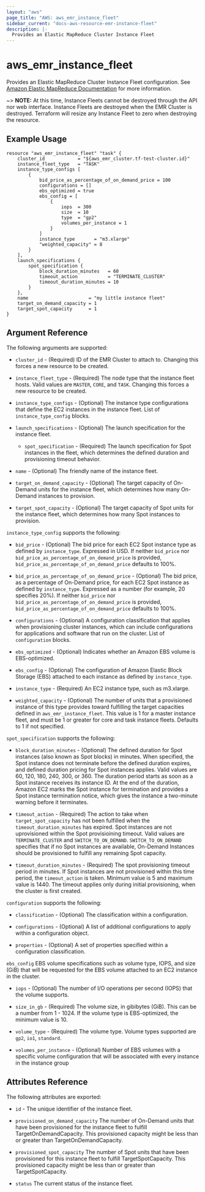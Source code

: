 ```yaml
---
layout: "aws"
page_title: "AWS: aws_emr_instance_fleet"
sidebar_current: "docs-aws-resource-emr-instance-fleet"
description: |-
  Provides an Elastic MapReduce Cluster Instance Fleet
---
```


# aws_emr_instance_fleet

Provides an Elastic MapReduce Cluster Instance Fleet configuration.
See [Amazon Elastic MapReduce Documentation](https://aws.amazon.com/documentation/emr/) for more information.

~> **NOTE:** At this time, Instance Fleets cannot be destroyed through the API nor
web interface. Instance Fleets are destroyed when the EMR Cluster is destroyed.
Terraform will resize any Instance Fleet to zero when destroying the resource.

## Example Usage

```hcl
resource "aws_emr_instance_fleet" "task" {
    cluster_id            = "${aws_emr_cluster.tf-test-cluster.id}"
    instance_fleet_type   = "TASK"
    instance_type_configs [
        {
            bid_price_as_percentage_of_on_demand_price = 100
            configurations = []
            ebs_optimized = true
            ebs_config = [
                {
                    iops  = 300
                    size  = 10
                    type  = "gp2"
                    volumes_per_instance = 1
                }
            ]
            instance_type       = "m3.xlarge"
            "weighted_capacity" = 8
        }
    ],
    launch_specifications {
        spot_specification {
            block_duration_minutes   = 60
            timeout_action           = "TERMINATE_CLUSTER"
            timeout_duration_minutes = 10
        }
    },
    name                      = "my little instance fleet"
    target_on_demand_capacity = 1
    target_spot_capacity      = 1
}
```

## Argument Reference

The following arguments are supported:

* `cluster_id` - (Required) ID of the EMR Cluster to attach to. Changing this forces a new resource to be created.

* `instance_fleet_type` - (Required) The node type that the instance fleet hosts. Valid values are `MASTER`, `CORE`, and `TASK`. Changing this forces a new resource to be created.

* `instance_type_configs` - (Optional) The instance type configurations that define the EC2 instances in the instance fleet. List of `instance_type_config` blocks. 

* `launch_specifications` - (Optional) The launch specification for the instance fleet. 

    * `spot_specification` - (Required) The launch specification for Spot instances in the fleet, which determines the 
    defined duration and provisioning timeout behavior.

* `name` - (Optional) The friendly name of the instance fleet.

* `target_on_demand_capacity` - (Optional) The target capacity of On-Demand units for the instance fleet, which determines how many On-Demand instances to provision.

* `target_spot_capacity` - (Optional) The target capacity of Spot units for the instance fleet, which determines how many Spot instances to provision.



`instance_type_config` supports the following:

* `bid_price` - (Optional) The bid price for each EC2 Spot instance type as defined by `instance_type`. 
Expressed in USD. If neither `bid_price` nor `bid_price_as_percentage_of_on_demand_price` is provided, 
`bid_price_as_percentage_of_on_demand_price` defaults to 100%.

* `bid_price_as_percentage_of_on_demand_price` - (Optional) The bid price, as a percentage of On-Demand price, 
for each EC2 Spot instance as defined by `instance_type`. Expressed as a number (for example, 20 specifies 20%). 
If neither `bid_price` nor `bid_price_as_percentage_of_on_demand_price` is provided, 
`bid_price_as_percentage_of_on_demand_price` defaults to 100%.

* `configurations` - (Optional) A configuration classification that applies when provisioning cluster instances, 
which can include configurations for applications and software that run on the cluster. List of `configuration` blocks.

* `ebs_optimized` - (Optional) Indicates whether an Amazon EBS volume is EBS-optimized.

* `ebs_config` - (Optional) The configuration of Amazon Elastic Block Storage (EBS) attached to each instance as
defined by `instance_type`.

* `instance_type` - (Required) An EC2 instance type, such as m3.xlarge.

* `weighted_capacity` - (Optional) The number of units that a provisioned instance of this type provides toward 
fulfilling the target capacities defined in `aws_emr_instance_fleet`. This value is 1 for a master instance fleet, 
and must be 1 or greater for core and task instance fleets. Defaults to 1 if not specified.



`spot_specification` supports the following:

* `block_duration_minutes` - (Optional) The defined duration for Spot instances (also known as Spot blocks) in minutes. 
When specified, the Spot instance does not terminate before the defined duration expires, and defined duration pricing 
for Spot instances applies. Valid values are 60, 120, 180, 240, 300, or 360. The duration period starts as soon as a 
Spot instance receives its instance ID. At the end of the duration, Amazon EC2 marks the Spot instance for termination 
and provides a Spot instance termination notice, which gives the instance a two-minute warning before it terminates.

* `timeout_action` - (Required) The action to take when `target_spot_capacity` has not been fulfilled when the 
`timeout_duration_minutes` has expired. Spot instances are not uprovisioned within the Spot provisioining timeout.
Valid values are `TERMINATE_CLUSTER` and `SWITCH_TO_ON_DEMAND`. `SWITCH_TO_ON_DEMAND` specifies that if no Spot 
instances are available, On-Demand Instances should be provisioned to fulfill any remaining Spot capacity.

* `timeout_duration_minutes` - (Required) The spot provisioning timeout period in minutes. If Spot instances are not 
provisioned within this time period, the `timeout_action` is taken. Minimum value is 5 and maximum value is 1440. 
The timeout applies only during initial provisioning, when the cluster is first created.



`configuration` supports the following:

* `classification` - (Optional) The classification within a configuration.

* `configurations` - (Optional) A list of additional configurations to apply within a configuration object.

* `properties` - (Optional) A set of properties specified within a configuration classification.



`ebs_config` EBS volume specifications such as volume type, IOPS, and size (GiB) that will be requested for the EBS volume attached to an EC2 instance in the cluster.

* `iops` - (Optional) The number of I/O operations per second (IOPS) that the volume supports.

* `size_in_gb` - (Required) The volume size, in gibibytes (GiB). This can be a number from 1 - 1024. If the volume type is EBS-optimized, the minimum value is 10.

* `volume_type` - (Required) The volume type. Volume types supported are `gp2`, `io1`, `standard`.

* `volumes_per_instance` - (Optional) Number of EBS volumes with a specific volume configuration that will be associated with every instance in the instance group


## Attributes Reference

The following attributes are exported:

* `id` - The unique identifier of the instance fleet.

* `provisioned_on_demand_capacity` The number of On-Demand units that have been provisioned for the instance 
fleet to fulfill TargetOnDemandCapacity. This provisioned capacity might be less than or greater than TargetOnDemandCapacity.

* `provisioned_spot_capacity` The number of Spot units that have been provisioned for this instance fleet 
to fulfill TargetSpotCapacity. This provisioned capacity might be less than or greater than TargetSpotCapacity.

* `status` The current status of the instance fleet.

